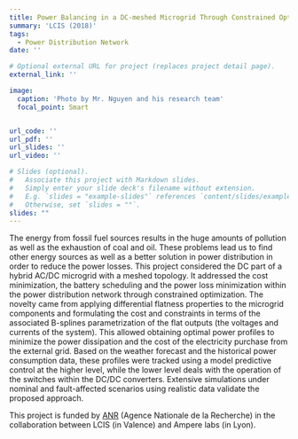 ```yaml
---
title: Power Balancing in a DC-meshed Microgrid Through Constrained Optimization
summary: 'LCIS (2018)'
tags:
  - Power Distribution Network
date: ''

# Optional external URL for project (replaces project detail page).
external_link: ''

image:
  caption: 'Photo by Mr. Nguyen and his research team'
  focal_point: Smart


url_code: ''
url_pdf: ''
url_slides: ''
url_video: ''

# Slides (optional).
#   Associate this project with Markdown slides.
#   Simply enter your slide deck's filename without extension.
#   E.g. `slides = "example-slides"` references `content/slides/example-slides.md`.
#   Otherwise, set `slides = ""`.
slides: ""
---
```


The energy from fossil fuel sources results in the huge amounts of pollution as well as the exhaustion of coal and oil. These problems lead us to find other energy sources as well as a better solution in power distribution in order to reduce the power losses. This project considered the DC part of a hybrid AC/DC microgrid with a meshed topology. It addressed the cost minimization, the battery scheduling and the power loss minimization within the power distribution network through constrained optimization. The novelty came from applying differential flatness properties to the microgrid components and formulating the cost and constraints in terms of the associated B-splines parametrization of the flat outputs (the voltages and currents of the system). This allowed obtaining optimal power profiles to minimize the power dissipation and the cost of the electricity purchase from the external grid. Based on the weather forecast and the historical power consumption data, these profiles were tracked using a model predictive control at the higher level, while the lower level deals with the operation of the switches within the DC/DC converters. Extensive simulations under nominal and fault-affected scenarios using realistic data validate the proposed approach.  

This project is funded by [ANR](https://anr.fr/en/) (Agence Nationale de la Recherche) in the collaboration between LCIS (in Valence) and Ampere labs (in Lyon). 


